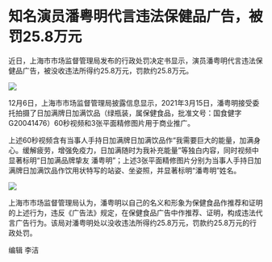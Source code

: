 # 知名演员潘粤明代言违法保健品广告，被罚25.8万元

近日，上海市市场监督管理局发布的行政处罚决定书显示，演员潘粤明代言违法保健品广告，被没收违法所得约25.8万元，罚款约25.8万元。

![](https://inews.gtimg.com/newsapp_bt/0/15576269639/1000)

12月6日，上海市市场监督管理局披露信息显示，2021年3月15日，潘粤明接受委托拍摄了日加满牌日加满饮品（绿瓶装，属保健食品，批准文号：国食健字
G20041476）60秒视频和3张平面精修图片用于商业推广。

上述60秒视频含有当事人手持日加满牌日加满饮品作“我需要巨大的能量，加满身心。缓解疲劳，增强免疫力，日加满随时为我补充能量”等独白内容，同时视频中显著标明“日加满品牌挚友
潘粤明”；上述3张平面精修图片分别为当事人手持日加满牌日加满饮品作饮用状特写的站姿、坐姿照，并显著标明“潘粤明”姓名。

![](https://inews.gtimg.com/newsapp_bt/0/15576269641/1000)

上海市市场监督管理局认为，潘粤明以自己的名义和形象为保健食品作推荐和证明的上述行为，违反《广告法》规定，在保健食品广告中作推荐、证明，构成违法代言广告行为。该局对潘粤明处以没收违法所得约25.8万元，罚款约25.8万元的行政处罚。

编辑 李洁

